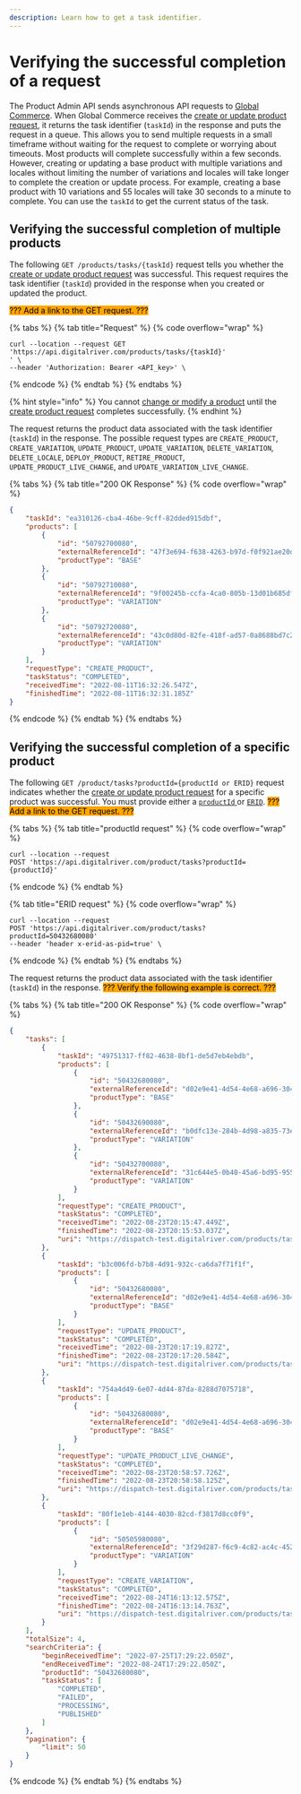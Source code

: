 ```yaml
---
description: Learn how to get a task identifier.
---
```


# Verifying the successful completion of a request

The Product Admin API sends asynchronous API requests to [Global Commerce](https://gc.digitalriver.com/gc/ent/login.do). When Global Commerce receives the [create or update product request](creating-or-updating-a-product.md), it returns the task identifier (`taskId`) in the response and puts the request in a queue. This allows you to send multiple requests in a small timeframe without waiting for the request to complete or worrying about timeouts. Most products will complete successfully within a few seconds. However, creating or updating a base product with multiple variations and locales without limiting the number of variations and locales will take longer to complete the creation or update process. For example, creating a base product with 10 variations and 55 locales will take 30 seconds to a minute to complete. You can use the `taskId` to get the current status of the task.

## Verifying the successful completion of multiple products

The following `GET /products/tasks/{taskId}` request tells you whether the [create or update product request](creating-or-updating-a-product.md) was successful. This request requires the task identifier (`taskId`) provided in the response when you created or updated the product.

&#x20;<mark style="background-color:orange;">??? Add a link to the GET request. ???</mark>

{% tabs %}
{% tab title="Request" %}
{% code overflow="wrap" %}
```
curl --location --request GET 'https://api.digitalriver.com/products/tasks/{taskId}'
' \
--header 'Authorization: Bearer <API_key>' \
```
{% endcode %}
{% endtab %}
{% endtabs %}

{% hint style="info" %}
You cannot [change or modify a product](verifying-the-successful-completion-of-a-request.md#updating-a-product) until the [create product request](verifying-the-successful-completion-of-a-request.md#creating-a-base-or-individual-product) completes successfully.
{% endhint %}

The request returns the product data associated with  the task identifier (`taskId`) in the response. The possible request types are `CREATE_PRODUCT`, `CREATE_VARIATION`, `UPDATE_PRODUCT`, `UPDATE_VARIATION`, `DELETE_VARIATION`, `DELETE_LOCALE`, `DEPLOY_PRODUCT`, `RETIRE_PRODUCT`, `UPDATE_PRODUCT_LIVE_CHANGE`, and `UPDATE_VARIATION_LIVE_CHANGE`.

{% tabs %}
{% tab title="200 OK Response" %}
{% code overflow="wrap" %}
```json
{
    "taskId": "ea310126-cba4-46be-9cff-82dded915dbf",
    "products": [
        {
            "id": "50792700080",
            "externalReferenceId": "47f3e694-f638-4263-b97d-f0f921ae20d3",
            "productType": "BASE"
        },
        {
            "id": "50792710080",
            "externalReferenceId": "9f00245b-ccfa-4ca0-805b-13d01b685dfb",
            "productType": "VARIATION"
        },
        {
            "id": "50792720080",
            "externalReferenceId": "43c0d80d-82fe-418f-ad57-0a8688bd7c2f",
            "productType": "VARIATION"
        }
    ],
    "requestType": "CREATE_PRODUCT",
    "taskStatus": "COMPLETED",
    "receivedTime": "2022-08-11T16:32:26.547Z",
    "finishedTime": "2022-08-11T16:32:31.185Z"
}
```
{% endcode %}
{% endtab %}
{% endtabs %}

## Verifying the successful completion of a specific product

The following `GET /product/tasks?productId={productId or ERID}` request indicates whether the [create or update product request](creating-or-updating-a-product.md) for a specific product was successful. You must provide either a [`productId` ](../administrator-browser-experience/product-basics/unique-product-identifier.md#product-identifier)or [`ERID`](../administrator-browser-experience/product-basics/unique-product-identifier.md#external-reference-identifier-erid).  <mark style="background-color:orange;">??? Add a link to the GET request. ???</mark>

{% tabs %}
{% tab title="productId request" %}
{% code overflow="wrap" %}
```http
curl --location --request 
POST 'https://api.digitalriver.com/product/tasks?productId={productId}'
```
{% endcode %}
{% endtab %}

{% tab title="ERID request" %}
{% code overflow="wrap" %}
```http
curl --location --request 
POST 'https://api.digitalriver.com/product/tasks?productId=50432680080'
--header 'header x-erid-as-pid=true' \
```
{% endcode %}
{% endtab %}
{% endtabs %}

The request returns the product data associated with  the task identifier (`taskId`) in the response. <mark style="background-color:orange;">??? Verify the following example is correct. ???</mark>

{% tabs %}
{% tab title="200 OK Response" %}
{% code overflow="wrap" %}
```json
{
    "tasks": [
        {
            "taskId": "49751317-ff82-4638-8bf1-de5d7eb4ebdb",
            "products": [
                {
                    "id": "50432680080",
                    "externalReferenceId": "d02e9e41-4d54-4e68-a696-3048adb485e7",
                    "productType": "BASE"
                },
                {
                    "id": "50432690080",
                    "externalReferenceId": "b0dfc13e-284b-4d98-a835-73ee15c37448",
                    "productType": "VARIATION"
                },
                {
                    "id": "50432700080",
                    "externalReferenceId": "31c644e5-0b40-45a6-bd95-955acf6cbc5f",
                    "productType": "VARIATION"
                }
            ],
            "requestType": "CREATE_PRODUCT",
            "taskStatus": "COMPLETED",
            "receivedTime": "2022-08-23T20:15:47.449Z",
            "finishedTime": "2022-08-23T20:15:53.037Z",
            "uri": "https://dispatch-test.digitalriver.com/products/tasks/49751317-ff82-4638-8bf1-de5d7eb4ebdb"
        },
        {
            "taskId": "b3c006fd-b7b8-4d91-932c-ca6da7f71f1f",
            "products": [
                {
                    "id": "50432680080",
                    "externalReferenceId": "d02e9e41-4d54-4e68-a696-3048adb485e7",
                    "productType": "BASE"
                }
            ],
            "requestType": "UPDATE_PRODUCT",
            "taskStatus": "COMPLETED",
            "receivedTime": "2022-08-23T20:17:19.827Z",
            "finishedTime": "2022-08-23T20:17:20.584Z",
            "uri": "https://dispatch-test.digitalriver.com/products/tasks/b3c006fd-b7b8-4d91-932c-ca6da7f71f1f"
        },
        {
            "taskId": "754a4d49-6e07-4d44-87da-8288d7075718",
            "products": [
                {
                    "id": "50432680080",
                    "externalReferenceId": "d02e9e41-4d54-4e68-a696-3048adb485e7",
                    "productType": "BASE"
                }
            ],
            "requestType": "UPDATE_PRODUCT_LIVE_CHANGE",
            "taskStatus": "COMPLETED",
            "receivedTime": "2022-08-23T20:58:57.726Z",
            "finishedTime": "2022-08-23T20:58:58.125Z",
            "uri": "https://dispatch-test.digitalriver.com/products/tasks/754a4d49-6e07-4d44-87da-8288d7075718"
        },
        {
            "taskId": "80f1e1eb-4144-4030-82cd-f3817d8cc0f9",
            "products": [
                {
                    "id": "50505980080",
                    "externalReferenceId": "3f29d287-f6c9-4c82-ac4c-452af405333a",
                    "productType": "VARIATION"
                }
            ],
            "requestType": "CREATE_VARIATION",
            "taskStatus": "COMPLETED",
            "receivedTime": "2022-08-24T16:13:12.575Z",
            "finishedTime": "2022-08-24T16:13:14.763Z",
            "uri": "https://dispatch-test.digitalriver.com/products/tasks/80f1e1eb-4144-4030-82cd-f3817d8cc0f9"
        }
    ],
    "totalSize": 4,
    "searchCriteria": {
        "beginReceivedTime": "2022-07-25T17:29:22.050Z",
        "endReceivedTime": "2022-08-24T17:29:22.050Z",
        "productId": "50432680080",
        "taskStatus": [
            "COMPLETED",
            "FAILED",
            "PROCESSING",
            "PUBLISHED"
        ]
    },
    "pagination": {
        "limit": 50
    }
}
```
{% endcode %}
{% endtab %}
{% endtabs %}
